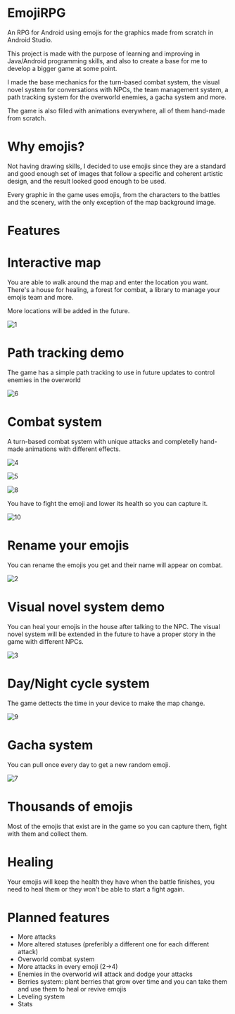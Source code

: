 # EmojiRPG
An RPG for Android using emojis for the graphics made from scratch in Android Studio.

This project is made with the purpose of learning and improving in Java/Android programming skills, and also to create a base for me to develop a bigger game at some point.

I made the base mechanics for the turn-based combat system, the visual novel system for conversations with NPCs, the team management system, a path tracking system for the overworld enemies, a gacha system and more.

The game is also filled with animations everywhere, all of them hand-made from scratch.


# Why emojis?
Not having drawing skills, I decided to use emojis since they are a standard and good enough set of images that follow a specific and coherent artistic design, and the result looked good enough to be used.

Every graphic in the game uses emojis, from the characters to the battles and the scenery, with the only exception of the map background image.


# Features

# Interactive map
You are able to walk around the map and enter the location you want. There's a house for healing, a forest for combat, a library to manage your emojis team and more.  

More locations will be added in the future.

![1](https://github.com/user-attachments/assets/afb0754e-dd3e-4d5a-aeee-b5e89466e76a)

# Path tracking demo
The game has a simple path tracking to use in future updates to control enemies in the overworld

![6](https://github.com/user-attachments/assets/15760322-548f-410d-a2e1-e4dd854faa62)


# Combat system
A turn-based combat system with unique attacks and completelly hand-made animations with different effects.

![4](https://github.com/user-attachments/assets/d6ec075e-93fc-4d37-9824-38f7f2d019a4)

![5](https://github.com/user-attachments/assets/2b6b779d-35d2-4eb3-8ba8-44c7c1801803)

![8](https://github.com/user-attachments/assets/4061a874-5244-44e6-a466-0066c05a7bde)

You have to fight the emoji and lower its health so you can capture it.

![10](https://github.com/user-attachments/assets/c664c730-f1a1-496d-b618-e3f63f95d757)


# Rename your emojis

You can rename the emojis you get and their name will appear on combat.

![2](https://github.com/user-attachments/assets/d2d809c6-8763-4d77-aed6-6ee8549ee2a6)


# Visual novel system demo

You can heal your emojis in the house after talking to the NPC. The visual novel system will be extended in the future to have a proper story in the game with different NPCs.

![3](https://github.com/user-attachments/assets/81e03341-7c66-4bed-a70f-df2bacdfc26e)


# Day/Night cycle system

The game dettects the time in your device to make the map change.

![9](https://github.com/user-attachments/assets/14afd7b8-225e-44a4-89fe-a5c4f1511f19)


# Gacha system

You can pull once every day to get a new random emoji.

![7](https://github.com/user-attachments/assets/2f1fba9c-1c0b-4ee5-a774-233f88f8b4ba)


# Thousands of emojis

Most of the emojis that exist are in the game so you can capture them, fight with them and collect them.

# Healing

Your emojis will keep the health they have when the battle finishes, you need to heal them or they won't be able to start a fight again.

# Planned features
- More attacks
- More altered statuses (preferibly a different one for each different attack)
- Overworld combat system
- More attacks in every emoji (2->4)
- Enemies in the overworld will attack and dodge your attacks
- Berries system: plant berries that grow over time and you can take them and use them to heal or revive emojis
- Leveling system
- Stats




